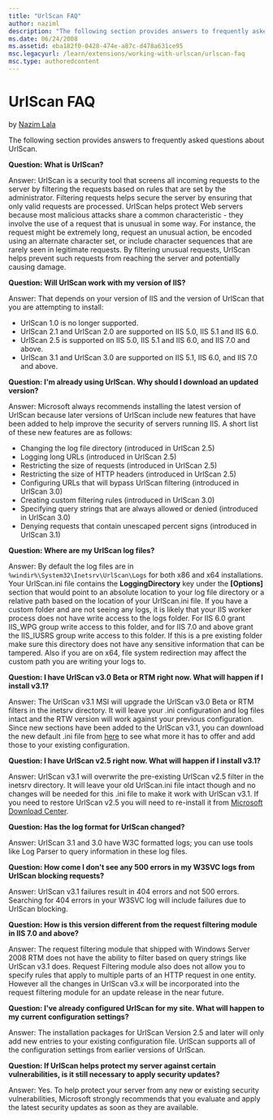 ```yaml
---
title: "UrlScan FAQ"
author: naziml
description: "The following section provides answers to frequently asked questions about UrlScan. Question: What is UrlScan? Answer: UrlScan is a security tool that screen..."
ms.date: 06/24/2008
ms.assetid: eba182f0-0428-474e-a87c-d478a631ce95
msc.legacyurl: /learn/extensions/working-with-urlscan/urlscan-faq
msc.type: authoredcontent
---
```

UrlScan FAQ
====================
by [Nazim Lala](https://github.com/naziml)

The following section provides answers to frequently asked questions about UrlScan.

**Question: What is UrlScan?**

Answer: UrlScan is a security tool that screens all incoming requests to the server by filtering the requests based on rules that are set by the administrator. Filtering requests helps secure the server by ensuring that only valid requests are processed. UrlScan helps protect Web servers because most malicious attacks share a common characteristic - they involve the use of a request that is unusual in some way. For instance, the request might be extremely long, request an unusual action, be encoded using an alternate character set, or include character sequences that are rarely seen in legitimate requests. By filtering unusual requests, UrlScan helps prevent such requests from reaching the server and potentially causing damage.

**Question: Will UrlScan work with my version of IIS?**

Answer: That depends on your version of IIS and the version of UrlScan that you are attempting to install:


- UrlScan 1.0 is no longer supported.
- UrlScan 2.1 and UrlScan 2.0 are supported on IIS 5.0, IIS 5.1 and IIS 6.0.
- UrlScan 2.5 is supported on IIS 5.0, IIS 5.1 and IIS 6.0, and IIS 7.0 and above.
- UrlScan 3.1 and UrlScan 3.0 are supported on IIS 5.1, IIS 6.0, and IIS 7.0 and above.


**Question: I'm already using UrlScan. Why should I download an updated version?**

Answer: Microsoft always recommends installing the latest version of UrlScan because later versions of UrlScan include new features that have been added to help improve the security of servers running IIS. A short list of these new features are as follows:


- Changing the log file directory (introduced in UrlScan 2.5)
- Logging long URLs (introduced in UrlScan 2.5)
- Restricting the size of requests (introduced in UrlScan 2.5)
- Restricting the size of HTTP headers (introduced in UrlScan 2.5)
- Configuring URLs that will bypass UrlScan filtering (introduced in UrlScan 3.0)
- Creating custom filtering rules (introduced in UrlScan 3.0)
- Specifying query strings that are always allowed or denied (introduced in UrlScan 3.0)
- Denying requests that contain unescaped percent signs (introduced in UrlScan 3.1)


**Question: Where are my UrlScan log files?**

Answer: By default the log files are in `%windir%\System32\Inetsrv\UrlScan\Logs` for both x86 and x64 installations. Your UrlScan.ini file contains the **LoggingDirectory** key under the **[Options]** section that would point to an absolute location to your log file directory or a relative path based on the location of your UrlScan.ini file. If you have a custom folder and are not seeing any logs, it is likely that your IIS worker process does not have write access to the logs folder. For IIS 6.0 grant IIS\_WPG group write access to this folder, and for IIS 7.0 and above grant the IIS\_IUSRS group write access to this folder. If this is a pre existing folder make sure this directory does not have any sensitive information that can be tampered. Also if you are on x64, file system redirection may affect the custom path you are writing your logs to.

**Question: I have UrlScan v3.0 Beta or RTM right now. What will happen if I install v3.1?**

Answer: The UrlScan v3.1 MSI will upgrade the UrlScan v3.0 Beta or RTM filters in the inetsrv directory. It will leave your .ini configuration and log files intact and the RTW version will work against your previous configuration. Since new sections have been added to the UrlScan v3.1, you can download the new default .ini file from [here](https://www.iis.net/community/files/UrlScan/UrlScan-ini_v3.zipdownloads/files/UrlScan/UrlScan-ini_v31.zip) to see what more it has to offer and add those to your existing configuration.

**Question: I have UrlScan v2.5 right now. What will happen if I install v3.1?**

Answer: UrlScan v3.1 will overwrite the pre-existing UrlScan v2.5 filter in the inetsrv directory. It will leave your old UrlScan.ini file intact though and no changes will be needed for this .ini file to make it work with UrlScan v3.1. If you need to restore UrlScan v2.5 you will need to re-install it from [Microsoft Download Center](https://www.microsoft.com/downloads/details.aspx?familyid=23D18937-DD7E-4613-9928-7F94EF1C902A&amp;displaylang=en).

**Question: Has the log format for UrlScan changed?**

Answer: UrlScan 3.1 and 3.0 have W3C formatted logs; you can use tools like Log Parser to query information in these log files.

**Question: How come I don't see any 500 errors in my W3SVC logs from UrlScan blocking requests?**

Answer: UrlScan v3.1 failures result in 404 errors and not 500 errors. Searching for 404 errors in your W3SVC log will include failures due to UrlScan blocking.

**Question: How is this version different from the request filtering module in IIS 7.0 and above?**

Answer: The request filtering module that shipped with Windows Server 2008 RTM does not have the ability to filter based on query strings like UrlScan v3.1 does. Request Filtering module also does not allow you to specify rules that apply to multiple parts of an HTTP request in one entity. However all the changes in UrlScan v3.x will be incorporated into the request filtering module for an update release in the near future.

**Question: I've already configured UrlScan for my site. What will happen to my current configuration settings?**

Answer: The installation packages for UrlScan Version 2.5 and later will only add new entries to your existing configuration file. UrlScan supports all of the configuration settings from earlier versions of UrlScan.

**Question: If UrlScan helps protect my server against certain vulnerabilities, is it still necessary to apply security updates?**

Answer: Yes. To help protect your server from any new or existing security vulnerabilities, Microsoft strongly recommends that you evaluate and apply the latest security updates as soon as they are available.